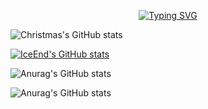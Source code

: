 <p align="center">
<a href="https://git.io/typing-svg"><img src="https://readme-typing-svg.demolab.com?font=Long+Cang&pause=1000&color=189DF7&center=true&vCenter=true&width=500&lines=%E5%85%B3%E5%B1%B1%E9%9A%BE%E8%B6%8A%EF%BC%8C%E8%B0%81%E6%82%B2%E5%A4%B1%E8%B7%AF%E4%B9%8B%E4%BA%BA%EF%BC%9B%E8%90%8D%E6%B0%B4%E7%9B%B8%E9%80%A2%EF%BC%8C%E5%B0%BD%E6%98%AF%E4%BB%96%E4%B9%A1%E4%B9%8B%E5%AE%A2%E3%80%82" alt="Typing SVG" /></a>
</p>

![Christmas's GitHub stats](https://github-readme-stats.vercel.app/api?username=saltwater-fish&show_icons=true&theme=tokyonight)

[![IceEnd's GitHub stats](https://github-immortality.vercel.app/api?username=saltwater-fish)](https://github.com/saltwater-fish)

![Anurag's GitHub stats](https://github-readme-stats.vercel.app/api?username=saltwater-fish&show_icons=true&theme=transparent)

![Anurag's GitHub stats](https://github-readme-stats.vercel.app/api?username=saltwater-fish&show_icons=true&bg_color=00000000&hide_border=true)


<!--
**saltwater-fish/saltwater-fish** is a ✨ _special_ ✨ repository because its `README.md` (this file) appears on your GitHub profile.

Here are some ideas to get you started:

- 🔭 I’m currently working on ...
- 🌱 I’m currently learning ...
- 👯 I’m looking to collaborate on ...
- 🤔 I’m looking for help with ...
- 💬 Ask me about ...
- 📫 How to reach me: ...
- 😄 Pronouns: ...
- ⚡ Fun fact: ...
-->
